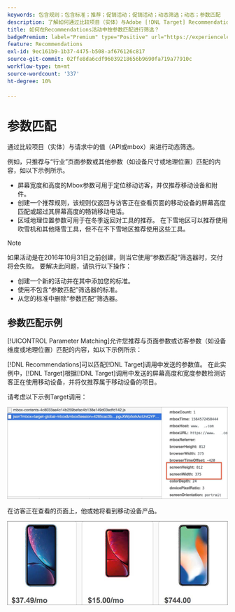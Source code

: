 ```yaml
---
keywords: 包含规则；包含标准；推荐；促销活动；促销活动；动态筛选；动态；参数匹配
description: 了解如何通过比较项目（实体）与Adobe [!DNL Target] Recommendations中的值（API或mbox）来动态筛选。
title: 如何在Recommendations活动中按参数匹配进行筛选？
badgePremium: label="Premium" type="Positive" url="https://experienceleague.adobe.com/docs/target/using/introduction/intro.html?lang=en#premium newtab=true" tooltip="查看Target Premium中包含的内容。"
feature: Recommendations
exl-id: 9ec161b9-1b37-4475-b508-af676126c817
source-git-commit: 02ffe8da6cdf96039218656b9690fa719a77910c
workflow-type: tm+mt
source-wordcount: '337'
ht-degree: 10%

---
```


# 参数匹配

通过比较项目（实体）与请求中的值（API或mbox）来进行动态筛选。

例如，只推荐与“行业”页面参数或其他参数（如设备尺寸或地理位置）匹配的内容，如以下示例所示。

* 屏幕宽度和高度的Mbox参数可用于定位移动访客，并仅推荐移动设备和附件。
* 创建一个推荐规则，该规则仅返回与访客正在查看页面的移动设备的屏幕高度匹配或超过其屏幕高度的畅销移动电话。
* 区域地理位置参数可用于在冬季返回对工具的推荐。 在下雪地区可以推荐使用吹雪机和其他降雪工具，但不在不下雪地区推荐使用这些工具。

>[!NOTE]
>
>如果活动是在2016年10月31日之前创建，则当它使用“参数匹配”筛选器时，交付将会失败。 要解决此问题，请执行以下操作：
>
>* 创建一个新的活动并在其中添加您的标准。
>* 使用不包含“参数匹配”筛选器的标准。
>* 从您的标准中删除“参数匹配”筛选器。

## 参数匹配示例

[!UICONTROL Parameter Matching]允许您推荐与页面参数或访客参数（如设备维度或地理位置）匹配的内容，如以下示例所示：

[!DNL Recommendations]可以匹配[!DNL Target]调用中发送的参数值。 在此实例中，[!DNL Target]根据[!DNL Target]调用中发送的屏幕高度和宽度参数检测访客正在使用移动设备，并将仅推荐属于移动设备的项目。

请考虑以下示例Target调用：

![目标调用](/help/main/c-recommendations/c-algorithms/assets/example-target-call-2.png)

在访客正在查看的页面上，他或她将看到移动设备产品。

![移动设备产品](/help/main/c-recommendations/c-algorithms/assets/phones.png)
